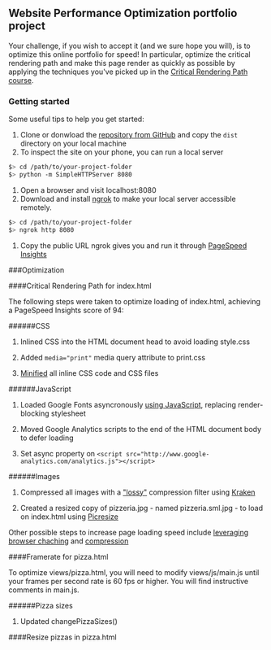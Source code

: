 ## Website Performance Optimization portfolio project

Your challenge, if you wish to accept it (and we sure hope you will), is to optimize this online portfolio for speed! In particular, optimize the critical rendering path and make this page render as quickly as possible by applying the techniques you've picked up in the [Critical Rendering Path course](https://www.udacity.com/course/ud884).

### Getting started

Some useful tips to help you get started:

1. Clone or donwload the [repository from GitHub](https://github.com/robertozanchi/website-optimization) and copy the ```dist``` directory on your local machine
1. To inspect the site on your phone, you can run a local server

  ```bash
  $> cd /path/to/your-project-folder
  $> python -m SimpleHTTPServer 8080
  ```

1. Open a browser and visit localhost:8080
1. Download and install [ngrok](https://ngrok.com/) to make your local server accessible remotely.

  ``` bash
  $> cd /path/to/your-project-folder
  $> ngrok http 8080
  ```

1. Copy the public URL ngrok gives you and run it through [PageSpeed Insights](https://developers.google.com/speed/pagespeed/insights/)

###Optimization

####Critical Rendering Path for index.html

The following steps were taken to optimize loading of index.html, achieving a PageSpeed Insights score of 94:

######CSS

1. Inlined CSS into the HTML document head to avoid loading style.css 

1. Added ```media="print"``` media query attribute to print.css

1. [Minified](http://www.cleancss.com/css-minify/) all inline CSS code and CSS files

######JavaScript

1. Loaded Google Fonts asyncronously [using JavaScript](https://www.lockedowndesign.com/load-google-fonts-asynchronously-for-page-speed/), replacing render-blocking stylesheet

1. Moved Google Analytics scripts to the end of the HTML document body to defer loading

1. Set async property on ```<script src="http://www.google-analytics.com/analytics.js"></script>```

######Images

1. Compressed all images with a ["lossy"](https://developers.google.com/web/fundamentals/performance/optimizing-content-efficiency/image-optimization#lossless-vs-lossy-image-compression) compression filter using [Kraken](https://kraken.io/web-interface)

1. Created a resized copy of pizzeria.jpg - named pizzeria.sml.jpg - to load on index.html using [Picresize](http://www.picresize.com/)

Other possible steps to increase page loading speed include [leveraging browser chaching](https://developers.google.com/speed/docs/insights/LeverageBrowserCaching) and [compression](https://developers.google.com/speed/docs/insights/EnableCompression)

####Framerate for pizza.html

To optimize views/pizza.html, you will need to modify views/js/main.js until your frames per second rate is 60 fps or higher. You will find instructive comments in main.js. 

######Pizza sizes


1. Updated changePizzaSizes()

####Resize pizzas in pizza.html
